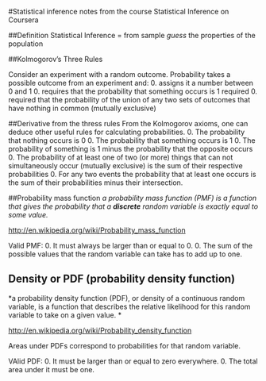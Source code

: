 #Statistical inference
notes from the course Statistical Inference on Coursera

##Definition
Statistical Inference = from sample *guess* the properties of the population

##Kolmogorov’s Three Rules

Consider an experiment with a random outcome. Probability takes a possible outcome from an experiment and:
 0. assigns it a number between 0 and 1
 0. requires that the probability that something occurs is 1 required
 0. required that the probability of the union of any two sets of outcomes that have nothing in common (mutually exclusive)

##Derivative from the thress rules
From the Kolmogorov axioms, one can deduce other useful rules for calculating probabilities.
 0. The probability that nothing occurs is 0
 0. The probability that something occurs is 1 
 0. The probability of something is 1 minus the probability that the opposite occurs
 0. The probability of at least one of two (or more) things that can not simultaneously occur (mutually exclusive) is the sum of their respective probabilities 
 0. For any two events the probability that at least one occurs is the sum of their probabilities minus their intersection.
    
##Probability mass function
*a probability mass function (PMF) is a function that gives the probability that a **discrete** random variable is exactly equal to some value.*

http://en.wikipedia.org/wiki/Probability_mass_function

Valid PMF:
 0. It must always be larger than or equal to 0. 
 0. The sum of the possible values that the random variable can take has to add up to one.

## Density or PDF (probability density function)
*a probability density function (PDF), or density of a continuous random variable, is a function that describes the relative likelihood for this random variable to take on a given value. *

http://en.wikipedia.org/wiki/Probability_density_function

Areas under PDFs correspond to probabilities for that random variable.

VAlid PDF:
 0. It must be larger than or equal to zero everywhere. 
 0. The total area under it must be one.
